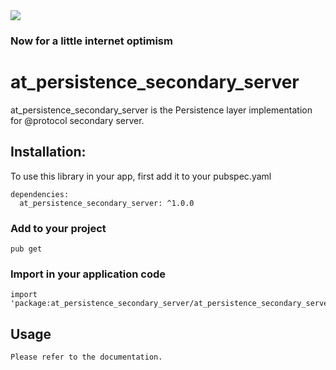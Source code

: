 <img src="https://atsign.dev/assets/img/@developersmall.png?sanitize=true">

### Now for a little internet optimism

# at_persistence_secondary_server
at_persistence_secondary_server is the Persistence layer implementation for @protocol secondary server.

## Installation:
To use this library in your app, first add it to your pubspec.yaml
```  
dependencies:
  at_persistence_secondary_server: ^1.0.0
```
### Add to your project 
```
pub get 
```
### Import in your application code
```
import 'package:at_persistence_secondary_server/at_persistence_secondary_server.dart';
```
## Usage
```
Please refer to the documentation.
```